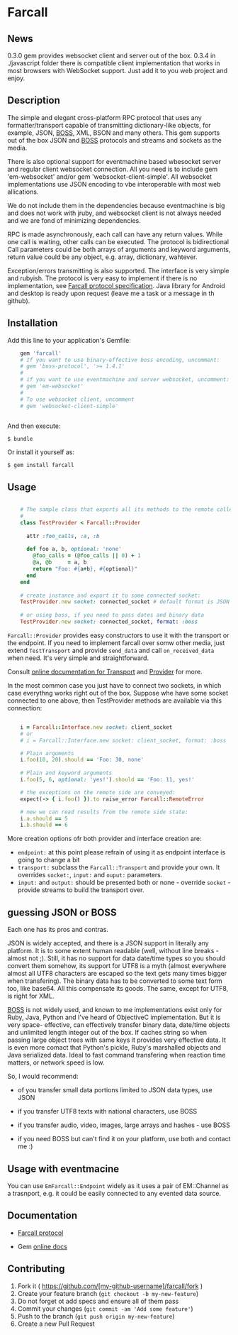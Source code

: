 # Farcall

## News

0.3.0 gem provides websocket client and server out of the box.
0.3.4 in ./javascript folder there is compatible client implementation that works in most browsers
      with WebSocket support. Just add it to you web project and enjoy.

## Description

The simple and elegant cross-platform RPC protocol that uses any formatter/transport capable of
transmitting dictionary-like objects, for example, JSON, 
[BOSS](https://github.com/sergeych/boss_protocol), XML, BSON and many others. This gem
supports out of the box JSON and [BOSS](https://github.com/sergeych/boss_protocol) protocols and
streams and sockets as the media.

There is also optional support for eventmachine based wbesocket server and regular client websocket
connection. All you need is to include gem 'em-websocket' and/or gem 'websocket-client-simple'. 
All websocket implementations use JSON encoding to vbe interoperable with most web allications.

We do not include them in the dependencies because eventmachine is big and does not work with jruby,
and websocket client is not always needed and we are fond of minimizing dependencies.

RPC is made asynchronously, each call can have any return values. While one call is waiting,
other calls can be executed. The protocol is bidirectional Call parameters could be
both arrays of arguments and keyword arguments, return value could be any object, e.g. array, 
dictionary, wahtever.

Exception/errors transmitting is also supported. The interface is very simple and rubyish. The 
protocol is very easy to implement if there is no implementation, see 
[Farcall protocol specification](https://github.com/sergeych/farcall/wiki). Java library for
Android and desktop is ready upon request (leave me a task or a message in th github).

## Installation

Add this line to your application's Gemfile:

```ruby
    gem 'farcall'
    # If you want to use binary-effective boss encoding, uncomment:
    # gem 'boss-protocol', '>= 1.4.1'
    #
    # if you want to use eventmachine and server websocket, uncomment:
    # gem 'em-websocket' 
    # 
    # To use websocket client, uncomment
    # gem 'websocket-client-simple'
     
```

And then execute:

    $ bundle

Or install it yourself as:

    $ gem install farcall

## Usage

```ruby

    # The sample class that exports all its methods to the remote callers:
    #
    class TestProvider < Farcall::Provider
    
      attr :foo_calls, :a, :b
    
      def foo a, b, optional: 'none'
        @foo_calls = (@foo_calls || 0) + 1
        @a, @b     = a, b
        return "Foo: #{a+b}, #{optional}"
      end
    end
    
    # create instance and export it to some connected socket:
    TestProvider.new socket: connected_socket # default format is JSON
    
    # or using boss, if you need to pass dates and binary data
    TestProvider.new socket: connected_socket, format: :boss
```

`Farcall::Provider` provides easy constructors to use it with the transport or the endpoint.
If you need to implement farcall over somw other media, just extend `TestTransport` and provide
`send_data` and call `on_received_data` when need. It's very simple and straightforward.

Consult [online documentation for Transport](http://www.rubydoc.info/gems/farcall/Farcall/Transport)
and [Provider](http://www.rubydoc.info/gems/farcall/Farcall/Provider) for more.

In the most common case you just have to connect two sockets, in which case everythng works right
out of the box. Suppose whe have some socket connected to one above, then TestProvider methods are 
available via this connection:

```ruby

    i = Farcall::Interface.new socket: client_socket
    # or
    # i = Farcall::Interface.new socket: client_socket, format: :boss

    # Plain arguments
    i.foo(10, 20).should == 'Foo: 30, none'
    
    # Plain and keyword arguments
    i.foo(5, 6, optional: 'yes!').should == 'Foo: 11, yes!'

    # the exceptions on the remote side are conveyed:
    expect(-> { i.foo() }).to raise_error Farcall::RemoteError

    # new we can read results from the remote side state:
    i.a.should == 5
    i.b.should == 6
```

More creation options ofr both provider and interface creation are:

* `endpoint:` at this point please refrain of using it as endpoint interface is going to change a 
              bit
* `transport:` subclass the `Farcall::Transport` and provide your own. It overrides `socket:`, 
               `input:` and `ouput:` parameters.
* `input:` and `output:` should be presented both or none - override `socket` - provide streams to
                         build the transport over.
                         
## guessing JSON or BOSS

Each one has its pros and contras. 

JSON is widely accepted, and there is a JSON support in literally any platform. It is to some extent
human readable (well, without line breaks - almost not ;). Still, it has no support for data 
date/time types so you should convert them somehow, its support for UTF8 is a myth (almost everywhere 
almost all UTF8 characters are escaped so the text gets many times bigger when transfering). The
binary data has to be converted to some text form too, like base64. All this compensate its goods. 
The same, except for UTF8, is right for XML.

[BOSS](https://github.com/sergeych/boss_protocol) is not widely used, and known to me implementations
exist only for Ruby, Java, Python and I've heard of ObjectiveC implementation. But it is very space-
effective, can effectively transfer binary data, date/time objects and unlimited length integer out
of the box. If caches string so when passing large object trees with same keys it provides very
effective data. It is even more comact that Python's pickle, Ruby's marshalled objects and Java 
serialized data. Ideal to fast command transfering when reaction time matters, or network speed is
low.

So, I would recommend:

- of you transfer small data portions limited to JSON data types, use JSON

- if you transfer UTF8 texts with national characters, use BOSS
 
- if you transfer audio, video, images, large arrays and hashes - use BOSS
 
- if you need BOSS but can't find it on your platform, use both and contact me :)

## Usage with eventmacine

You can use `EmFarcall::Endpoint` widely as it uses a pair of EM::Channel as a trasnport, e.g.
it could be easily connected to any evented data source.

## Documentation

* [Farcall protocol](https://github.com/sergeych/farcall/wiki)

* Gem [online docs](http://www.rubydoc.info/gems/farcall)

## Contributing

1. Fork it ( https://github.com/[my-github-username]/farcall/fork )
2. Create your feature branch (`git checkout -b my-new-feature`)
3. Do not forget ot add specs and ensure all of them pass
4. Commit your changes (`git commit -am 'Add some feature'`)
5. Push to the branch (`git push origin my-new-feature`)
6. Create a new Pull Request
